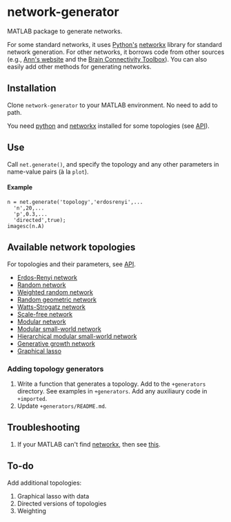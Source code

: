# network-generator
MATLAB package to generate networks.

For some standard networks, it uses [Python's](https://www.python.org/) [networkx](https://networkx.github.io/) library for standard network generation. For other networks, it borrows code from other sources (e.g., [Ann's website](https://sites.google.com/a/seas.upenn.edu/weighted-network-toolbox) and the [Brain Connectivity Toolbox](https://sites.google.com/site/bctnet)). You can also easily add other methods for generating networks.

## Installation
Clone `network-generator` to your MATLAB environment. No need to add to path.

You need [python](https://www.python.org/downloads/) and [networkx](https://networkx.github.io/) installed for some topologies (see [API](+generators/README.md)).

## Use
Call `net.generate()`, and specify the topology and any other parameters in name-value pairs (à la `plot`).
#### Example
```
n = net.generate('topology','erdosrenyi',...
  'n',20,...
  'p',0.3,...
  'directed',true);
imagesc(n.A)
```

## Available network topologies

For topologies and their parameters, see [API](+generators/README.md).
* [Erdos-Renyi network](+generators/README.md#erdosrenyi)
* [Random network](+generators/README.md#random)
* [Weighted random network](+generators/README.md#weightedrandom)
* [Random geometric network](+generators/README.md#randomgeometric)
* [Watts-Strogatz network](+generators/README.md#wattsstrogatz)
* [Scale-free network](+generators/README.md#scalefree)
* [Modular network](+generators/README.md#modular)
* [Modular small-world network](+generators/README.md#modularsmallworld)
* [Hierarchical modular small-world network](+generators/README.md#hiermodsmallworld)
* [Generative growth network](+generators/README.md#generative)
* [Graphical lasso](+generators/README.md#graphicallasso)

### Adding topology generators

1. Write a function that generates a topology. Add to the `+generators` directory. See examples in `+generators`. Add any auxiliaury code in `+imported`.
2. Update `+generators/README.md`.

## Troubleshooting
1. If your MATLAB can't find [networkx](https://networkx.github.io/), then see [this](https://erikreinertsen.com/python3-in-matlab/).

## To-do
Add additional topologies:
1. Graphical lasso with data
2. Directed versions of topologies
3. Weighting
